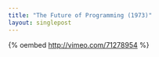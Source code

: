 ```yaml
---
title: "The Future of Programming (1973)"
layout: singlepost
---
```


{% oembed http://vimeo.com/71278954 %}